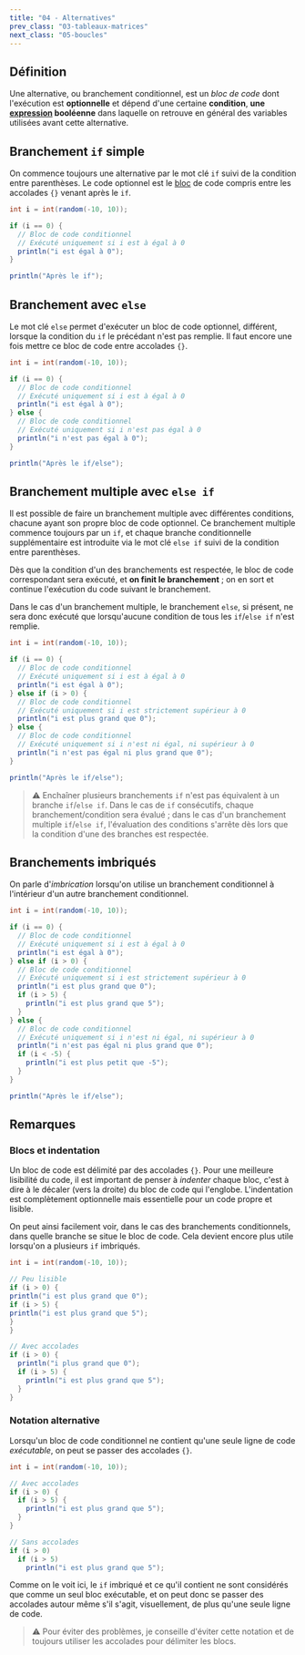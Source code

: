 ```yaml
---
title: "04 - Alternatives"
prev_class: "03-tableaux-matrices"
next_class: "05-boucles"
---
```


## Définition

Une alternative, ou branchement conditionnel, est un *bloc de code* dont l'exécution est **optionnelle** et dépend d'une certaine **condition**, **une [expression](cours/02-expressions.md) booléenne** dans laquelle on retrouve en général des variables utilisées avant cette alternative.

## Branchement `if` simple

On commence toujours une alternative par le mot clé `if` suivi de la condition entre parenthèses. Le code optionnel est le [bloc](cours/07-blocs-contextes.md) de code compris entre les accolades `{}` venant après le `if`.

```java
int i = int(random(-10, 10));

if (i == 0) {
  // Bloc de code conditionnel
  // Exécuté uniquement si i est à égal à 0
  println("i est égal à 0");
}

println("Après le if");
```

## Branchement avec `else`

Le mot clé `else` permet d'exécuter un bloc de code optionnel, différent, lorsque la condition du `if` le précédant n'est pas remplie. Il faut encore une fois mettre ce bloc de code entre accolades `{}`.

```java
int i = int(random(-10, 10));

if (i == 0) {
  // Bloc de code conditionnel
  // Exécuté uniquement si i est à égal à 0
  println("i est égal à 0");
} else {
  // Bloc de code conditionnel
  // Exécuté uniquement si i n'est pas égal à 0
  println("i n'est pas égal à 0");
}

println("Après le if/else");
```

## Branchement multiple avec `else if`

Il est possible de faire un branchement multiple avec différentes conditions, chacune ayant son propre bloc de code optionnel. Ce branchement multiple commence toujours par un `if`, et chaque branche conditionnelle supplémentaire est introduite via le mot clé `else if` suivi de la condition entre parenthèses.

Dès que la condition d'un des branchements est respectée, le bloc de code correspondant sera exécuté, et **on finit le branchement** ; on en sort et continue l'exécution du code suivant le branchement.

Dans le cas d'un branchement multiple, le branchement `else`, si présent, ne sera donc exécuté que lorsqu'aucune condition de tous les `if`/`else if` n'est remplie.

```java
int i = int(random(-10, 10));

if (i == 0) {
  // Bloc de code conditionnel
  // Exécuté uniquement si i est à égal à 0
  println("i est égal à 0");
} else if (i > 0) {
  // Bloc de code conditionnel
  // Exécuté uniquement si i est strictement supérieur à 0
  println("i est plus grand que 0");
} else {
  // Bloc de code conditionnel
  // Exécuté uniquement si i n'est ni égal, ni supérieur à 0
  println("i n'est pas égal ni plus grand que 0");
}

println("Après le if/else");
```

> ⚠ Enchaîner plusieurs branchements `if` n'est pas équivalent à un branche `if`/`else if`.  Dans le cas de `if` consécutifs, chaque branchement/condition sera évalué ; dans le cas d'un branchement multiple `if`/`else if`, l'évaluation des conditions s'arrête dès lors que la condition d'une des branches est respectée.

## Branchements imbriqués
On parle d'*imbrication* lorsqu'on utilise un branchement conditionnel à l'intérieur d'un autre branchement conditionnel.

```java
int i = int(random(-10, 10));

if (i == 0) {
  // Bloc de code conditionnel
  // Exécuté uniquement si i est à égal à 0
  println("i est égal à 0");
} else if (i > 0) {
  // Bloc de code conditionnel
  // Exécuté uniquement si i est strictement supérieur à 0
  println("i est plus grand que 0");
  if (i > 5) {
    println("i est plus grand que 5");
  }
} else {
  // Bloc de code conditionnel
  // Exécuté uniquement si i n'est ni égal, ni supérieur à 0
  println("i n'est pas égal ni plus grand que 0");
  if (i < -5) {
    println("i est plus petit que -5");
  }
}

println("Après le if/else");
```

## Remarques

### Blocs et indentation
Un bloc de code est délimité par des accolades `{}`. Pour une meilleure lisibilité du code, il est important de penser à *indenter* chaque bloc, c'est à dire à le décaler (vers la droite) du bloc de code qui l'englobe. L'indentation est complètement optionnelle mais essentielle pour un code propre et lisible. 

On peut ainsi facilement voir, dans le cas des branchements conditionnels, dans quelle branche se situe le bloc de code. Cela devient encore plus utile lorsqu'on a plusieurs `if` imbriqués.

```java
int i = int(random(-10, 10));

// Peu lisible
if (i > 0) {
println("i est plus grand que 0");
if (i > 5) {
println("i est plus grand que 5");
}
}

// Avec accolades
if (i > 0) {
  println("i plus grand que 0");
  if (i > 5) {
    println("i est plus grand que 5");
  }
}
```

### Notation alternative

Lorsqu'un bloc de code conditionnel ne contient qu'une seule ligne de code *exécutable*, on peut se passer des accolades `{}`. 

```java
int i = int(random(-10, 10));

// Avec accolades
if (i > 0) {
  if (i > 5) {
    println("i est plus grand que 5");
  }
}

// Sans accolades
if (i > 0)
  if (i > 5)
    println("i est plus grand que 5");
```

Comme on le voit ici, le `if` imbriqué et ce qu'il contient ne sont considérés que comme un seul bloc exécutable, et on peut donc se passer des accolades autour même s'il s'agit, visuellement, de plus qu'une seule ligne de code.

> ⚠ Pour éviter des problèmes, je conseille d'éviter cette notation et de toujours utiliser les accolades pour délimiter les blocs.


